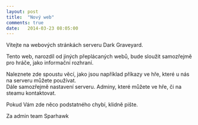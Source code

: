 ```yaml
---
layout: post
title:  "Nový web"
comments: true
date:   2014-03-23 08:05:00
---
```


Vítejte na webových stránkách serveru Dark Graveyard.  

Tento web, narozdíl od jiných přeplácaných webů, bude sloužit samozřejmě pro hráče, jako informační rozhraní.  

Naleznete zde spoustu věcí, jako jsou například příkazy ve hře, které u nás na serveru  můžete používat.  
Dále samozřejmě nastavení serveru. Adminy, které můžete ve hře, či na steamu kontaktovat.  

Pokud Vám zde něco podstatného chybí, klidně pište.  

Za admin team Sparhawk
